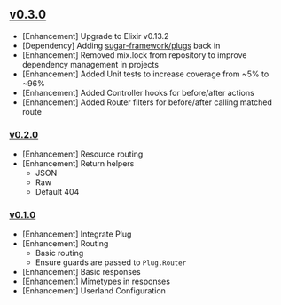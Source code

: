 ## [v0.3.0](https://github.com/sugar-framework/sugar/tree/v0.3.0)

- [Enhancement] Upgrade to Elixir v0.13.2
- [Dependency] Adding [sugar-framework/plugs](https://github.com/sugar-framework/plugs) back in
- [Enhancement] Removed mix.lock from repository to improve dependency management in projects
- [Enhancement] Added Unit tests to increase coverage from ~5% to ~96%
- [Enhancement] Added Controller hooks for before/after actions
- [Enhancement] Added Router filters for before/after calling matched route

### [v0.2.0](https://github.com/sugar-framework/sugar/tree/v0.2.0)

- [Enhancement] Resource routing
- [Enhancement] Return helpers
    - JSON
    - Raw
    - Default 404

### [v0.1.0](https://github.com/sugar-framework/sugar/tree/v0.1.0)

- [Enhancement] Integrate Plug
- [Enhancement] Routing
    - Basic routing
    - Ensure guards are passed to `Plug.Router`
- [Enhancement] Basic responses
- [Enhancement] Mimetypes in responses
- [Enhancement] Userland Configuration
